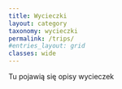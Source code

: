 ```yaml
---
title: Wycieczki
layout: category
taxonomy: wycieczki
permalink: /trips/
#entries_layout: grid
classes: wide
---
```


Tu pojawią się opisy wycieczek